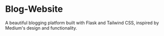 # Blog-Website
A beautiful blogging platform built with Flask and Tailwind CSS, inspired by Medium's design and functionality.
